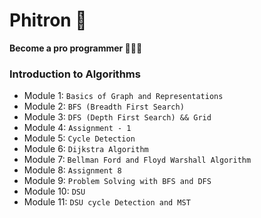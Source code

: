 # Phitron 🚀

**Become a pro programmer 🧑🏻‍💻**

### Introduction to Algorithms

- Module 1: `Basics of Graph and Representations`
- Module 2: `BFS (Breadth First Search)`
- Module 3: `DFS (Depth First Search) && Grid`
- Module 4: `Assignment - 1`
- Module 5: `Cycle Detection`
- Module 6: `Dijkstra Algorithm`
- Module 7: `Bellman Ford and Floyd Warshall Algorithm`
- Module 8: `Assignment 8`
- Module 9: `Problem Solving with BFS and DFS`
- Module 10: `DSU`
- Module 11: `DSU cycle Detection and MST`
